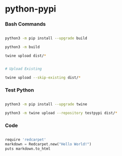 

# python-pypi


### Bash Commands

```bash

python3 -m pip install --upgrade build

python3 -m build

twine upload dist/*


# Upload Existing

twine upload --skip-existing dist/*


```






### Test Python

```bash

python3 -m pip install --upgrade twine

python3 -m twine upload --repository testpypi dist/*

```






### Code

```python

require 'redcarpet'
markdown = Redcarpet.new("Hello World!")
puts markdown.to_html

```































